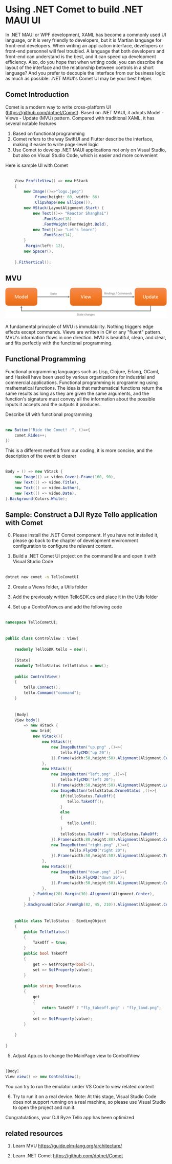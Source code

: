 # **Using .NET Comet  to build .NET MAUI UI**

In .NET MAUI or WPF development, XAML has become a commonly used UI language, or it is very friendly to developers, but it is Martian language for front-end developers. When writing an application interface, developers or front-end personnel will feel troubled. A language that both developers and front-end can understand is the best, and it can speed up development efficiency. Also, do you hope that when writing code, you can describe the layout of the interface and the relationship between controls in a short language? And you prefer to decouple the interface from our business logic as much as possible. .NET MAUI's Comet UI may be your best helper.

## **Comet Introduction**

Comet is a modern way to write cross-platform UI (https://github.com/dotnet/Comet). Based on .NET MAUI, it adopts Model - Views - Update (MVU) pattern. Compared with traditional XAML, it has several notable features

1. Based on functional programming
2. Comet refers to the way SwiftUI and Flutter describe the interface, making it easier to write page-level logic
3. Use Comet to develop .NET MAUI applications not only on Visual Studio, but also on Visual Studio Code, which is easier and more convenient

Here is sample UI with Comet



```csharp

    View ProfileView() => new HStack
    {
        new Image(()=>"logo.jpeg")
		    .Frame(height: 60, width: 66)
            .ClipShape(new Ellipse()),
        new VStack(LayoutAlignment.Start) {
            new Text(()=> "Reactor Shanghai")
                .FontSize(18)
                .FontWeight(FontWeight.Bold),
            new Text(()=> "Let's learn")
                .FontSize(14),
        }
        .Margin(left: 12),
        new Spacer(),

    }.FitVertical();

```

## **MVU**

<img src="../imgs/03/01.png">

A fundamental principle of MVU is immutability. Nothing triggers edge effects except commands. Views are written in C# or any "fluent" pattern. MVU's information flows in one direction. MVU is beautiful, clean, and clear, and fits perfectly with the functional programming.

## **Functional Programming**

Functional programming languages such as Lisp, Clojure, Erlang, OCaml, and Haskell have been used by various organizations for industrial and commercial applications. Functional programming is programming using mathematical functions. The idea is that mathematical functions return the same results as long as they are given the same arguments, and the function's signature must convey all the information about the possible inputs it accepts and the outputs it produces.

Describe UI with functional programming


```csharp

new Button("Ride the Comet! ☄️", ()=>{
	comet.Rides++;
})

```

This is a different method from our coding, it is more concise, and the description of the event is clearer


```csharp

Body = () => new VStack {
	new Image(() => video.Cover).Frame(160, 90),
	new Text(() => video.Title),
	new Text(() => video.Author),
	new Text(() => video.Date),
}.Background(Colors.White);

```

## **Sample: Construct a DJI Ryze Tello application with Comet**

0. Please install the .NET Comet component. If you have not installed it, please go back to the chapter of development environment configuration to configure the relevant content.

1. Build a .NET Comet UI project on the command line and open it with Visual Studio Code

```bash

dotnet new comet -n TelloCometUI

```

2. Create a Views folder, a Utils folder

3. Add the previously written TelloSDK.cs and place it in the Utils folder

4. Set up a ControlView.cs and add the following code


```csharp

namespace TelloCometUI;


public class ControlView : View{

    readonly TelloSDK tello = new();

	[State]
	readonly TelloStatus telloStatus = new();

    public ControlView()
    {
        tello.Connect();
        tello.Command("command");
    }


    [Body]
    View body()
        => new HStack {
           new Grid{
            new VStack(){
                new HStack(){
                    new ImageButton("up.png" ,()=>{
                        tello.FlyCMD("up 20");
                    }).Frame(width:50,height:50).Alignment(Alignment.Center),
                },
                new HStack(){
                    new ImageButton("left.png" ,()=>{
                        tello.FlyCMD("left 20");
                    }).Frame(width:50,height:50).Alignment(Alignment.Leading),
                    new ImageButton(telloStatus.DroneStatus ,()=>{
                        if(telloStatus.TakeOff){
                           tello.TakeOff();
                        }
                        else
                        {
                           tello.Land();
                        }
                        telloStatus.TakeOff = !telloStatus.TakeOff;
                    }).Frame(width:80,height:80).Alignment(Alignment.Center),
                    new ImageButton("right.png" ,()=>{
                            tello.FlyCMD("right 20");
                    }).Frame(width:50,height:50).Alignment(Alignment.Trailing),
                },
                new HStack(){
                    new ImageButton("down.png" ,()=>{
                            tello.FlyCMD("down 20");
                    }).Frame(width:50,height:50).Alignment(Alignment.Center),
                },
            }.Padding(20).Margin(30).Alignment(Alignment.Center),
          } 
        }.Background(Color.FromRgb(82, 45, 210)).Alignment(Alignment.Center);

    
	public class TelloStatus : BindingObject
	{
        public TelloStatus()
        {
            TakeOff = true;
        }   
		public bool TakeOff
		{
			get => GetProperty<bool>();
			set => SetProperty(value);
		}

		public string DroneStatus
		{
			get
			{
				return TakeOff ? "fly_takeoff.png" : "fly_land.png";
			}
            set => SetProperty(value);
		}

	}

}

```

5. Adjust App.cs to change the MainPage view to ControllView


```csharp

[Body]
View view() => new ControlView();

```

   You can try to run the emulator under VS Code to view related content

6. Try to run it on a real device. Note: At this stage, Visual Studio Code does not support running on a real machine, so please use Visual Studio to open the project and run it.


Congratulations, your DJI Ryze Tello app has been optimized

## **related resources**


1. Learn MVU https://guide.elm-lang.org/architecture/

2. Learn .NET Comet  https://github.com/dotnet/Comet
